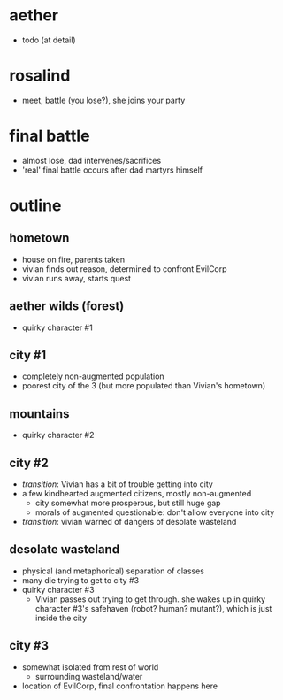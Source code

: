 aether
======

-   todo (at detail)

rosalind
========

-   meet, battle (you lose?), she joins your party


final battle
============

-   almost lose, dad intervenes/sacrifices
-   'real' final battle occurs after dad martyrs himself


outline
=======

hometown
--------

-   house on fire, parents taken
-   vivian finds out reason, determined to confront EvilCorp
-   vivian runs away, starts quest

aether wilds (forest)
---------------------

-   quirky character #1

city #1
-------

-   completely non-augmented population
-   poorest city of the 3 (but more populated than Vivian's hometown)

mountains
---------

-   quirky character #2

city #2
-------

-   *transition*: Vivian has a bit of trouble getting into city
-   a few kindhearted augmented citizens, mostly non-augmented
    -   city somewhat more prosperous, but still huge gap
    -   morals of augmented questionable: don't allow everyone into city
-   *transition*: vivian warned of dangers of desolate wasteland

desolate wasteland
------------------

-   physical (and metaphorical) separation of classes
-   many die trying to get to city #3
-   quirky character #3
    -   Vivian passes out trying to get through. she wakes up in quirky
        character #3's safehaven (robot? human? mutant?), which is just inside
        the city

city #3
-------

-   somewhat isolated from rest of world
    -   surrounding wasteland/water
-   location of EvilCorp, final confrontation happens here
